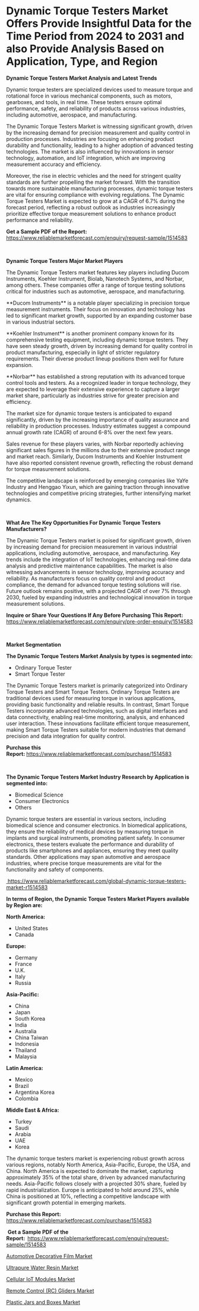 <p><h1>Dynamic Torque Testers Market Offers Provide Insightful Data for the Time Period from 2024 to 2031 and also Provide Analysis Based on Application, Type, and Region</h1></p><p><strong>Dynamic Torque Testers Market Analysis and Latest Trends</strong></p>
<p><p>Dynamic torque testers are specialized devices used to measure torque and rotational force in various mechanical components, such as motors, gearboxes, and tools, in real time. These testers ensure optimal performance, safety, and reliability of products across various industries, including automotive, aerospace, and manufacturing.</p><p>The Dynamic Torque Testers Market is witnessing significant growth, driven by the increasing demand for precision measurement and quality control in production processes. Industries are focusing on enhancing product durability and functionality, leading to a higher adoption of advanced testing technologies. The market is also influenced by innovations in sensor technology, automation, and IoT integration, which are improving measurement accuracy and efficiency.</p><p>Moreover, the rise in electric vehicles and the need for stringent quality standards are further propelling the market forward. With the transition towards more sustainable manufacturing processes, dynamic torque testers are vital for ensuring compliance with evolving regulations. The Dynamic Torque Testers Market is expected to grow at a CAGR of 6.7% during the forecast period, reflecting a robust outlook as industries increasingly prioritize effective torque measurement solutions to enhance product performance and reliability.</p></p>
<p><strong>Get a Sample PDF of the Report:&nbsp;</strong> <a href="https://www.reliablemarketforecast.com/enquiry/request-sample/1514583?utm_campaign=1592&utm_medium=2&utm_source=Github&utm_content=ia&utm_term=30102024&utm_id=dynamic-torque-testers">https://www.reliablemarketforecast.com/enquiry/request-sample/1514583</a></p>
<p>&nbsp;</p>
<p><strong>Dynamic Torque Testers Major Market Players</strong></p>
<p><p>The Dynamic Torque Testers market features key players including Ducom Instruments, Koehler Instrument, Biolab, Nanotech Systems, and Norbar, among others. These companies offer a range of torque testing solutions critical for industries such as automotive, aerospace, and manufacturing.</p><p>**Ducom Instruments** is a notable player specializing in precision torque measurement instruments. Their focus on innovation and technology has led to significant market growth, supported by an expanding customer base in various industrial sectors. </p><p>**Koehler Instrument** is another prominent company known for its comprehensive testing equipment, including dynamic torque testers. They have seen steady growth, driven by increasing demand for quality control in product manufacturing, especially in light of stricter regulatory requirements. Their diverse product lineup positions them well for future expansion.</p><p>**Norbar** has established a strong reputation with its advanced torque control tools and testers. As a recognized leader in torque technology, they are expected to leverage their extensive experience to capture a larger market share, particularly as industries strive for greater precision and efficiency.</p><p>The market size for dynamic torque testers is anticipated to expand significantly, driven by the increasing importance of quality assurance and reliability in production processes. Industry estimates suggest a compound annual growth rate (CAGR) of around 6-8% over the next few years.</p><p>Sales revenue for these players varies, with Norbar reportedly achieving significant sales figures in the millions due to their extensive product range and market reach. Similarly, Ducom Instruments and Koehler Instrument have also reported consistent revenue growth, reflecting the robust demand for torque measurement solutions.</p><p>The competitive landscape is reinforced by emerging companies like YaYe Industry and Henggao Yixun, which are gaining traction through innovative technologies and competitive pricing strategies, further intensifying market dynamics.</p></p>
<p>&nbsp;</p>
<p><strong>What Are The Key Opportunities For Dynamic Torque Testers Manufacturers?</strong></p>
<p><p>The Dynamic Torque Testers market is poised for significant growth, driven by increasing demand for precision measurement in various industrial applications, including automotive, aerospace, and manufacturing. Key trends include the integration of IoT technologies, enhancing real-time data analysis and predictive maintenance capabilities. The market is also witnessing advancements in sensor technology, improving accuracy and reliability. As manufacturers focus on quality control and product compliance, the demand for advanced torque testing solutions will rise. Future outlook remains positive, with a projected CAGR of over 7% through 2030, fueled by expanding industries and technological innovation in torque measurement solutions.</p></p>
<p><strong>Inquire or Share Your Questions If Any Before Purchasing This Report:</strong> <a href="https://www.reliablemarketforecast.com/enquiry/pre-order-enquiry/1514583?utm_campaign=1592&utm_medium=2&utm_source=Github&utm_content=ia&utm_term=30102024&utm_id=dynamic-torque-testers">https://www.reliablemarketforecast.com/enquiry/pre-order-enquiry/1514583</a></p>
<p>&nbsp;</p>
<p><strong>Market Segmentation</strong></p>
<p><strong>The Dynamic Torque Testers Market Analysis by types is segmented into:</strong></p>
<p><ul><li>Ordinary Torque Tester</li><li>Smart Torque Tester</li></ul></p>
<p><p>The Dynamic Torque Testers market is primarily categorized into Ordinary Torque Testers and Smart Torque Testers. Ordinary Torque Testers are traditional devices used for measuring torque in various applications, providing basic functionality and reliable results. In contrast, Smart Torque Testers incorporate advanced technologies, such as digital interfaces and data connectivity, enabling real-time monitoring, analysis, and enhanced user interaction. These innovations facilitate efficient torque measurement, making Smart Torque Testers suitable for modern industries that demand precision and data integration for quality control.</p></p>
<p><strong>Purchase this Report:&nbsp;</strong><a href="https://www.reliablemarketforecast.com/purchase/1514583?utm_campaign=1592&utm_medium=2&utm_source=Github&utm_content=ia&utm_term=30102024&utm_id=dynamic-torque-testers">https://www.reliablemarketforecast.com/purchase/1514583</a></p>
<p>&nbsp;</p>
<p><strong>The Dynamic Torque Testers Market Industry Research by Application is segmented into:</strong></p>
<p><ul><li>Biomedical Science</li><li>Consumer Electronics</li><li>Others</li></ul></p>
<p><p>Dynamic torque testers are essential in various sectors, including biomedical science and consumer electronics. In biomedical applications, they ensure the reliability of medical devices by measuring torque in implants and surgical instruments, promoting patient safety. In consumer electronics, these testers evaluate the performance and durability of products like smartphones and appliances, ensuring they meet quality standards. Other applications may span automotive and aerospace industries, where precise torque measurements are vital for the functionality and safety of components.</p></p>
<p><a href="https://www.reliablemarketforecast.com/global-dynamic-torque-testers-market-r1514583?utm_campaign=1592&utm_medium=2&utm_source=Github&utm_content=ia&utm_term=30102024&utm_id=dynamic-torque-testers">&nbsp;https://www.reliablemarketforecast.com/global-dynamic-torque-testers-market-r1514583</a></p>
<p><strong>In terms of Region, the Dynamic Torque Testers Market Players available by Region are:</strong></p>
<p>
    <p> <strong> North America: </strong>
        <ul>
            <li>United States</li>
            <li>Canada</li>
        </ul>
        </p> 
    <p> <strong> Europe: </strong>
        <ul>
            <li>Germany</li>
            <li>France</li>
            <li>U.K.</li>
            <li>Italy</li>
            <li>Russia</li>
        </ul>
        </p> 
    <p> <strong> Asia-Pacific: </strong>
        <ul>
            <li>China</li>
            <li>Japan</li>
            <li>South Korea</li>
            <li>India</li>
            <li>Australia</li>
            <li>China Taiwan</li>
            <li>Indonesia</li>
            <li>Thailand</li>
            <li>Malaysia</li>
        </ul>
        </p> 
    <p> <strong> Latin America: </strong>
        <ul>
            <li>Mexico</li>
            <li>Brazil</li>
            <li>Argentina Korea</li>
            <li>Colombia</li>
        </ul>
        </p> 
    <p> <strong> Middle East & Africa: </strong>
        <ul>
            <li>Turkey</li>
            <li>Saudi</li>
            <li>Arabia</li>
            <li>UAE</li>
            <li>Korea</li>
        </ul>
    </p>
    </p>
<p><p>The dynamic torque testers market is experiencing robust growth across various regions, notably North America, Asia-Pacific, Europe, the USA, and China. North America is expected to dominate the market, capturing approximately 35% of the total share, driven by advanced manufacturing needs. Asia-Pacific follows closely with a projected 30% share, fueled by rapid industrialization. Europe is anticipated to hold around 25%, while China is positioned at 10%, reflecting a competitive landscape with significant growth potential in emerging markets.</p></p>
<p><strong>Purchase this Report: </strong><a href="https://www.reliablemarketforecast.com/purchase/1514583?utm_campaign=1592&utm_medium=2&utm_source=Github&utm_content=ia&utm_term=30102024&utm_id=dynamic-torque-testers">https://www.reliablemarketforecast.com/purchase/1514583</a></p>
<p>&nbsp;<strong>Get a Sample PDF of the Report:&nbsp;&nbsp;</strong><a href="https://www.reliablemarketforecast.com/enquiry/request-sample/1514583?utm_campaign=1592&utm_medium=2&utm_source=Github&utm_content=ia&utm_term=30102024&utm_id=dynamic-torque-testers">https://www.reliablemarketforecast.com/enquiry/request-sample/1514583</a></p>
<p><strong></strong></p>
<p><p><a href="https://www.linkedin.com/pulse/insights-automotive-decorative-film-market-size-which-kmwoc?utm_campaign=1592&utm_medium=2&utm_source=Github&utm_content=ia&utm_term=30102024&utm_id=dynamic-torque-testers">Automotive Decorative Film Market</a></p><p><a href="https://www.linkedin.com/pulse/sustainability-trends-ultrapure-water-resin-industry-7zivc?utm_campaign=1592&utm_medium=2&utm_source=Github&utm_content=ia&utm_term=30102024&utm_id=dynamic-torque-testers">Ultrapure Water Resin Market</a></p><p><a href="https://github.com/NargisHussain432/Market-Research-Report-List-1/blob/main/cellular-iot-modules-market.md?utm_campaign=1592&utm_medium=2&utm_source=Github&utm_content=ia&utm_term=30102024&utm_id=dynamic-torque-testers">Cellular IoT Modules Market</a></p><p><a href="https://www.linkedin.com/pulse/global-remote-control-rc-gliders-market-forecast-2024-2031-kw75f?utm_campaign=1592&utm_medium=2&utm_source=Github&utm_content=ia&utm_term=30102024&utm_id=dynamic-torque-testers">Remote Control (RC) Gliders Market</a></p><p><a href="https://www.linkedin.com/pulse/plastic-jars-boxes-industry-sector-new-technologies-market-impact-k3d8f?utm_campaign=1592&utm_medium=2&utm_source=Github&utm_content=ia&utm_term=30102024&utm_id=dynamic-torque-testers">Plastic Jars and Boxes Market</a></p></p>